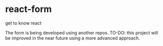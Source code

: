 # react-form
get to know react

The form is being developed using another repos.
TO-DO: this project will be improved in the near future using a more advanced approach.
